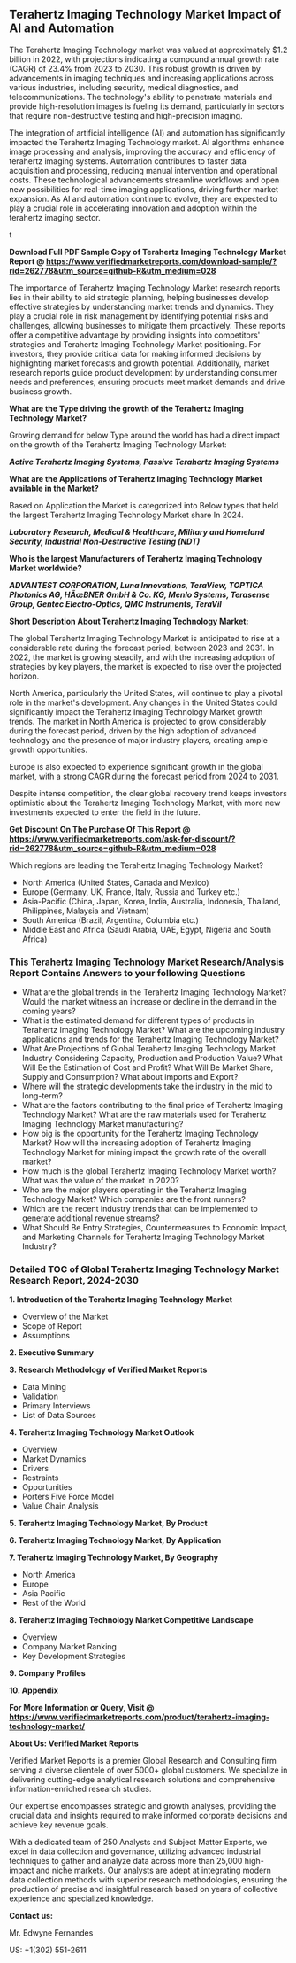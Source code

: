<h2>Terahertz Imaging Technology Market Impact of AI and Automation</h2><p>The Terahertz Imaging Technology market was valued at approximately $1.2 billion in 2022, with projections indicating a compound annual growth rate (CAGR) of 23.4% from 2023 to 2030. This robust growth is driven by advancements in imaging techniques and increasing applications across various industries, including security, medical diagnostics, and telecommunications. The technology's ability to penetrate materials and provide high-resolution images is fueling its demand, particularly in sectors that require non-destructive testing and high-precision imaging.</p><p>The integration of artificial intelligence (AI) and automation has significantly impacted the Terahertz Imaging Technology market. AI algorithms enhance image processing and analysis, improving the accuracy and efficiency of terahertz imaging systems. Automation contributes to faster data acquisition and processing, reducing manual intervention and operational costs. These technological advancements streamline workflows and open new possibilities for real-time imaging applications, driving further market expansion. As AI and automation continue to evolve, they are expected to play a crucial role in accelerating innovation and adoption within the terahertz imaging sector.</p>t</p><p id="" class=""><strong>Download Full PDF Sample Copy of Terahertz Imaging Technology Market Report @ <a href="https://www.verifiedmarketreports.com/download-sample/?rid=262778&utm_source=github-R&utm_medium=028" target="_blank">https://www.verifiedmarketreports.com/download-sample/?rid=262778&utm_source=github-R&utm_medium=028</a></strong></p><p>The importance of&nbsp;Terahertz Imaging Technology Market research reports lies in their ability to aid strategic planning, helping businesses develop effective strategies by understanding market trends and dynamics. They play a crucial role in risk management by identifying potential risks and challenges, allowing businesses to mitigate them proactively. These reports offer a competitive advantage by providing insights into competitors' strategies and Terahertz Imaging Technology Market positioning. For investors, they provide critical data for making informed decisions by highlighting market forecasts and growth potential. Additionally, market research reports guide product development by understanding consumer needs and preferences, ensuring products meet market demands and drive business growth.</p><p><strong>What are the&nbsp;Type driving the growth of the Terahertz Imaging Technology Market?</strong></p><p id="" class="">Growing demand for below Type around the world has had a direct impact on the growth of the Terahertz Imaging Technology Market:</p><em><strong>Active Terahertz Imaging Systems, Passive Terahertz Imaging Systems</strong></em></p><strong>What are the&nbsp;Applications&nbsp;of Terahertz Imaging Technology Market available in the Market?</strong></p><p id="" class="">Based on Application the Market is categorized into Below types that held the largest Terahertz Imaging Technology Market share In 2024.</p><em><strong>Laboratory Research, Medical & Healthcare, Military and Homeland Security, Industrial Non-Destructive Testing (NDT)</strong></em></p><strong>Who is the largest Manufacturers of Terahertz Imaging Technology Market worldwide?</strong></p><p><em><strong>ADVANTEST CORPORATION, Luna Innovations, TeraView, TOPTICA Photonics AG, HÃœBNER GmbH & Co. KG, Menlo Systems, Terasense Group, Gentec Electro-Optics, QMC Instruments, TeraVil</strong></em></p><p id="" class=""><strong>Short Description About Terahertz Imaging Technology Market:</strong></p><p>The global Terahertz Imaging Technology Market is anticipated to rise at a considerable rate during the forecast period, between 2023 and 2031. In 2022, the market is growing steadily, and with the increasing adoption of strategies by key players, the market is expected to rise over the projected horizon.</p><p>North America, particularly the United States, will continue to play a pivotal role in the market's development. Any changes in the United States could significantly impact the Terahertz Imaging Technology Market growth trends. The market in North America is projected to grow considerably during the forecast period, driven by the high adoption of advanced technology and the presence of major industry players, creating ample growth opportunities.</p><p>Europe is also expected to experience significant growth in the global market, with a strong CAGR during the forecast period from 2024 to 2031.</p><p>Despite intense competition, the clear global recovery trend keeps investors optimistic about the Terahertz Imaging Technology Market, with more new investments expected to enter the field in the future.</p><p id="" class=""><strong>Get Discount On The Purchase Of This Report @ <a href="https://www.verifiedmarketreports.com/ask-for-discount/?rid=262778&utm_source=github-R&utm_medium=028" target="_blank">https://www.verifiedmarketreports.com/ask-for-discount/?rid=262778&utm_source=github-R&utm_medium=028</a></strong></p>Which regions are leading the Terahertz Imaging Technology Market?</p><ul><li>North America (United States, Canada and Mexico)</li><li>Europe (Germany, UK, France, Italy, Russia and Turkey etc.)</li><li>Asia-Pacific (China, Japan, Korea, India, Australia, Indonesia, Thailand, Philippines, Malaysia and Vietnam)</li><li>South America (Brazil, Argentina, Columbia etc.)</li><li>Middle East and Africa (Saudi Arabia, UAE, Egypt, Nigeria and South Africa)</li></ul><h3 id="" class="">This Terahertz Imaging Technology Market Research/Analysis Report Contains Answers to your following Questions</h3><ul><li>What are the global trends in the Terahertz Imaging Technology Market? Would the market witness an increase or decline in the demand in the coming years?</li><li>What is the estimated demand for different types of products in Terahertz Imaging Technology Market? What are the upcoming industry applications and trends for the Terahertz Imaging Technology Market?</li><li>What Are Projections of Global Terahertz Imaging Technology Market Industry Considering Capacity, Production and Production Value? What Will Be the Estimation of Cost and Profit? What Will Be Market Share, Supply and Consumption? What about imports and Export?</li><li>Where will the strategic developments take the industry in the mid to long-term?</li><li>What are the factors contributing to the final price of Terahertz Imaging Technology Market? What are the raw materials used for Terahertz Imaging Technology Market manufacturing?</li><li>How big is the opportunity for the Terahertz Imaging Technology Market? How will the increasing adoption of Terahertz Imaging Technology Market for mining impact the growth rate of the overall market?</li><li>How much is the global Terahertz Imaging Technology Market worth? What was the value of the market In 2020?</li><li>Who are the major players operating in the Terahertz Imaging Technology Market? Which companies are the front runners?</li><li>Which are the recent industry trends that can be implemented to generate additional revenue streams?</li><li>What Should Be Entry Strategies, Countermeasures to Economic Impact, and Marketing Channels for Terahertz Imaging Technology Market Industry?</li></ul><h3 id="" class="">Detailed TOC of Global Terahertz Imaging Technology Market Research Report, 2024-2030</h3><p id="" class=""><strong>1. Introduction of the Terahertz Imaging Technology Market</strong></p><ul><li>Overview of the Market</li><li>Scope of Report</li><li>Assumptions</li></ul><p id="" class=""><strong>2. Executive Summary</strong></p><p id="" class=""><strong>3. Research Methodology of Verified Market Reports</strong></p><ul><li>Data Mining</li><li>Validation</li><li>Primary Interviews</li><li>List of Data Sources</li></ul><p id="" class=""><strong>4. Terahertz Imaging Technology Market Outlook</strong></p><ul><li>Overview</li><li>Market Dynamics</li><li>Drivers</li><li>Restraints</li><li>Opportunities</li><li>Porters Five Force Model</li><li>Value Chain Analysis</li></ul><p id="" class=""><strong>5. Terahertz Imaging Technology Market, By Product</strong></p><p id="" class=""><strong>6. Terahertz Imaging Technology Market, By Application</strong></p><p id="" class=""><strong>7. Terahertz Imaging Technology Market, By Geography</strong></p><ul><li>North America</li><li>Europe</li><li>Asia Pacific</li><li>Rest of the World</li></ul><p id="" class=""><strong>8. Terahertz Imaging Technology Market Competitive Landscape</strong></p><ul><li>Overview</li><li>Company Market Ranking</li><li>Key Development Strategies</li></ul><p id="" class=""><strong>9. Company Profiles</strong></p><p id="" class=""><strong>10. Appendix</strong></p><p id="" class=""><strong>For More Information or Query, Visit @ <a href="https://www.verifiedmarketreports.com/product/terahertz-imaging-technology-market/" target="_blank">https://www.verifiedmarketreports.com/product/terahertz-imaging-technology-market/</a></strong></p><p id="" class=""><strong>About Us: Verified Market Reports</strong></p><p id="" class="">Verified Market Reports is a premier Global Research and Consulting firm serving a diverse clientele of over 5000+ global customers. We specialize in delivering cutting-edge analytical research solutions and comprehensive information-enriched research studies.</p><p id="" class="">Our expertise encompasses strategic and growth analyses, providing the crucial data and insights required to make informed corporate decisions and achieve key revenue goals.</p><p id="" class="">With a dedicated team of 250 Analysts and Subject Matter Experts, we excel in data collection and governance, utilizing advanced industrial techniques to gather and analyze data across more than 25,000 high-impact and niche markets. Our analysts are adept at integrating modern data collection methods with superior research methodologies, ensuring the production of precise and insightful research based on years of collective experience and specialized knowledge.</p><p id="" class=""><strong>Contact us:</strong></p><p id="" class="">Mr. Edwyne Fernandes</p><p id="" class="">US: +1(302) 551-2611</p>